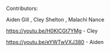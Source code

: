 Contributors:

Aiden Gill
,
Cley Shelton
,
Malachi Nance

https://youtu.be/H0KlCGt7YMg - Cley

https://youtu.be/eYWTwVXJ380 - Aiden
